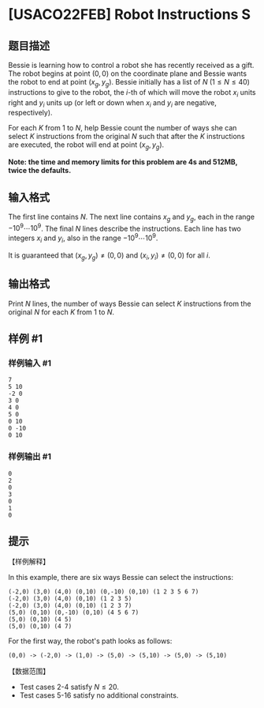 # [USACO22FEB]  Robot Instructions S

## 题目描述

Bessie is learning how to control a robot she has recently received as a gift.
The robot begins at point $(0,0)$ on the coordinate plane and Bessie wants the robot to end at point $(x_g,y_g)$. Bessie initially has a list of $N$ $(1\le N\le 40)$ instructions to give to the robot, the $i$-th of which will move the robot $x_i$ units right and $y_i$ units up (or left or down when $x_i$ and $y_i$ are negative, respectively).

For each $K$ from $1$ to $N$, help Bessie count the number of ways she can select $K$ instructions from the original $N$ such that after the $K$ instructions are executed, the robot will end at point $(x_g,y_g)$.

**Note: the time and memory limits for this problem are 4s and 512MB, twice the defaults.**

## 输入格式

The first line contains $N$. The next line contains $x_g$ and $y_g$, each in the range $−10^9\cdots 10^9$. The final $N$ lines describe the instructions. Each line has two integers $x_i$ and $y_i$, also in the range $−10^9\cdots 10^9$.

It is guaranteed that $(x_g,y_g)\neq (0,0)$ and $(x_i,y_i)\neq (0,0)$ for all $i$.

## 输出格式

Print $N$ lines, the number of ways Bessie can select $K$ instructions from the original $N$ for each $K$ from $1$ to $N$.

## 样例 #1

### 样例输入 #1
```
7
5 10
-2 0
3 0
4 0
5 0
0 10
0 -10
0 10
```

### 样例输出 #1

```
0
2
0
3
0
1
0
```

## 提示

【样例解释】

In this example, there are six ways Bessie can select the instructions:
```
(-2,0) (3,0) (4,0) (0,10) (0,-10) (0,10) (1 2 3 5 6 7)
(-2,0) (3,0) (4,0) (0,10) (1 2 3 5)
(-2,0) (3,0) (4,0) (0,10) (1 2 3 7)
(5,0) (0,10) (0,-10) (0,10) (4 5 6 7)
(5,0) (0,10) (4 5)
(5,0) (0,10) (4 7)
```
For the first way, the robot's path looks as follows:
```
(0,0) -> (-2,0) -> (1,0) -> (5,0) -> (5,10) -> (5,0) -> (5,10)
```

【数据范围】

- Test cases 2-4 satisfy $N\le 20$.
- Test cases 5-16 satisfy no additional constraints.
